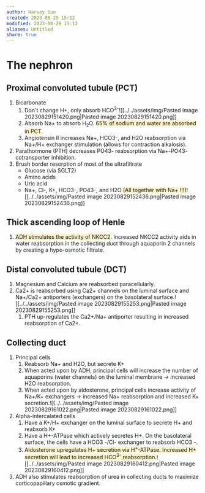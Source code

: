 ```yaml
---
author: Harvey Guo
created: 2023-08-29 15:12
modified: 2023-08-29 15:12
aliases: Untitled
share: true
---
```

# The nephron
## Proximal convoluted tubule (PCT)
1. Bicarbonate
	1. Don't change H+, only absorb HCO<sup>3-</sup>![[../../assets/img/Pasted image 20230829151420.png|Pasted image 20230829151420.png]]
	2. Absorb Na+ to absorb H<sub>2</sub>O. <span style="background:rgba(240, 200, 0, 0.2)">65% of sodium and water are absorbed in PCT</span>.
	3. Angiotensin II increases Na+, HCO3-, and H2O reabsorption via Na+/H+ exchanger stimulation (allows for contraction alkalosis).
2. Parathormone (PTH) decreases PO43- reabsorption via Na+-PO43- cotransporter inhibition.
3. Brush border resorption of most of the ultrafiltrate
	- Glucose (via SGLT2)
	- Amino acids
	- Uric acid
	- Na+, Cl-, K+, HCO3-, PO43-, and H2O<span style="background:rgba(240, 200, 0, 0.2)"> (All together with Na+ !!!)</span>![[../../assets/img/Pasted image 20230829152436.png|Pasted image 20230829152436.png]]
## Thick ascending loop of Henle
1. <span style="background:rgba(240, 200, 0, 0.2)">ADH stimulates the activity of NKCC2</span>. Increased NKCC2 activity aids in water reabsorption in the collecting duct through aquaporin 2 channels by creating a hypo-osmotic filtrate.
## Distal convoluted tubule (DCT)
1. Magnesium and Calcium are reabsorbed paracellularly.
2. Ca2+ is reabsorbed using Ca2+ channels on the luminal surface and Na+/Ca2+ antiporters (exchangers) on the basolateral surface.![[../../assets/img/Pasted image 20230829155253.png|Pasted image 20230829155253.png]]
	1. PTH up-regulates the Ca2+/Na+ antiporter resulting in increased reabsorption of Ca2+.
## Collecting duct
1. Principal cells
	1. Reabsorb Na+ and H2O, but secrete K+
	2. When acted upon by ADH, principal cells will increase the number of aquaporins (water channels) on the luminal membrane → increased H2O reabsorption.
	3. When acted upon by aldosterone, principal cells increase activity of Na+/K+ exchangers → increased Na+ reabsorption and increased K+ secretion.![[../../assets/img/Pasted image 20230829161022.png|Pasted image 20230829161022.png]]
2. Alpha-intercalated cells
	1. Have a K+/H+ exchanger on the luminal surface to secrete H+ and reabsorb K+
	2. Have a H+-ATPase which actively secretes H+. On the basolateral surface, the cells have a HCO3 -/Cl- exchanger to reabsorb HCO3 -.
	3. <span style="background:rgba(240, 200, 0, 0.2)">Aldosterone upregulates H+ secretion via H<sup>+</sup>-ATPase. Increased H+ secretion will lead to increased HCO<sup>3-</sup> reabsorption.</span>![[../../assets/img/Pasted image 20230829160412.png|Pasted image 20230829160412.png]]
3. ADH also stimulates reabsorption of urea in collecting ducts to maximize corticopapillary osmotic gradient.